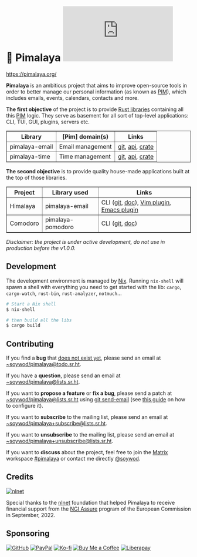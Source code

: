 # 💼 Pimalaya [![Matrix](https://img.shields.io/matrix/pimalaya:matrix.org?color=success&label=chat)](https://matrix.to/#/#pimalaya:matrix.org)

https://pimalaya.org/

**Pimalaya** is an ambitious project that aims to improve open-source
tools in order to better manage our personal information (as known as
[PIM]), which includes emails, events, calendars, contacts and more.

**The first objective** of the project is to provide [Rust
libraries](https://git.sr.ht/~soywod/pimalaya) containing all this
[PIM] logic. They serve as basement for all sort of top-level
applications: CLI, TUI, GUI, plugins, servers etc.

<table border="1">
  <thead>
    <tr>
      <th>Library</th>
      <th>
        [Pim] domain(s)
      </th>
      <th>Links</th>
    </tr>
  </thead>
  <tbody>
    <tr>
      <td>pimalaya-email</td>
      <td>Email management</td>
      <td>
        <a href="https://git.sr.ht/~soywod/pimalaya/tree/master/item/email/README.md">git</a>,
        <a href="https://docs.rs/pimalaya-email/latest/pimalaya_email/">api</a>,
        <a href="https://crates.io/crates/pimalaya-email">crate</a>
      </td>
    </tr>
    <tr>
      <td>pimalaya-time</td>
      <td>
        Time management
      </td>
      <td>
        <a href="https://git.sr.ht/~soywod/pimalaya/tree/master/item/time/README.md">git</a>,
        <a href="https://docs.rs/pimalaya-time/latest/pimalaya_time/">api</a>,
        <a href="https://crates.io/crates/pimalaya-time">crate</a>
      </td>
    </tr>
  </tbody>
</table>

**The second objective** is to provide quality house-made applications
built at the top of those libraries.

<table border="1">
  <thead>
    <tr>
      <th>Project</th>
      <th>Library used</th>
      <th>Links</th>
    </tr>
  </thead>
  <tbody>
    <tr>
      <td>Himalaya</td>
      <td>pimalaya-email</td>
      <td>
        CLI (<a href="https://github.com/soywod/himalaya">git</a>, <a href="https://pimalaya.org/himalaya/">doc</a>),
        <a href="https://git.sr.ht/~soywod/himalaya-vim">Vim plugin</a>,
        <a href="https://github.com/dantecatalfamo/himalaya-emacs">Emacs plugin</a>
      </td>
    </tr>
    <tr>
      <td>Comodoro</td>
      <td>pimalaya-pomodoro</td>
      <td>
        CLI (<a href="https://github.com/soywod/comodoro">git</a>, <a href="https://pimalaya.org/comodoro/">doc</a>)
      </td>
    </tr>
  </tbody>
</table>

*Disclaimer: the project is under active development, do not use in
production before the v1.0.0.*

## Development

The development environment is managed by
[Nix](https://nixos.org/download.html). Running `nix-shell` will spawn
a shell with everything you need to get started with the lib: `cargo`,
`cargo-watch`, `rust-bin`, `rust-analyzer`, `notmuch`…

```sh
# Start a Nix shell
$ nix-shell

# then build all the libs
$ cargo build
```

## Contributing

If you find a **bug** that [does not exist
yet](https://todo.sr.ht/~soywod/pimalaya), please send an email at
[~soywod/pimalaya@todo.sr.ht](mailto:~soywod/pimalaya@todo.sr.ht).

If you have a **question**, please send an email at
[~soywod/pimalaya@lists.sr.ht](mailto:~soywod/pimalaya@lists.sr.ht).

If you want to **propose a feature** or **fix a bug**, please send a
patch at
[~soywod/pimalaya@lists.sr.ht](mailto:~soywod/pimalaya@lists.sr.ht)
using [git send-email](https://git-scm.com/docs/git-send-email) (see
[this guide](https://git-send-email.io/) on how to configure it).

If you want to **subscribe** to the mailing list, please send an email
at
[~soywod/pimalaya+subscribe@lists.sr.ht](mailto:~soywod/pimalaya+subscribe@lists.sr.ht).

If you want to **unsubscribe** to the mailing list, please send an
email at
[~soywod/pimalaya+unsubscribe@lists.sr.ht](mailto:~soywod/pimalaya+unsubscribe@lists.sr.ht).

If you want to **discuss** about the project, feel free to join the
[Matrix](https://matrix.org/) workspace
[#pimalaya](https://matrix.to/#/#pimalaya:matrix.org) or contact me
directly [@soywod](https://matrix.to/#/@soywod:matrix.org).

## Credits

[![nlnet](https://nlnet.nl/logo/banner-160x60.png)](https://nlnet.nl/project/Himalaya/index.html)

Special thanks to the
[nlnet](https://nlnet.nl/project/Himalaya/index.html) foundation that
helped Pimalaya to receive financial support from the [NGI
Assure](https://www.ngi.eu/ngi-projects/ngi-assure/) program of the
European Commission in September, 2022.

## Sponsoring

[![GitHub](https://img.shields.io/badge/-GitHub%20Sponsors-fafbfc?logo=GitHub%20Sponsors)](https://github.com/sponsors/soywod)
[![PayPal](https://img.shields.io/badge/-PayPal-0079c1?logo=PayPal&logoColor=ffffff)](https://www.paypal.com/paypalme/soywod)
[![Ko-fi](https://img.shields.io/badge/-Ko--fi-ff5e5a?logo=Ko-fi&logoColor=ffffff)](https://ko-fi.com/soywod)
[![Buy Me a Coffee](https://img.shields.io/badge/-Buy%20Me%20a%20Coffee-ffdd00?logo=Buy%20Me%20A%20Coffee&logoColor=000000)](https://www.buymeacoffee.com/soywod)
[![Liberapay](https://img.shields.io/badge/-Liberapay-f6c915?logo=Liberapay&logoColor=222222)](https://liberapay.com/soywod)

[PIM]: https://en.wikipedia.org/wiki/Personal_information_manager
